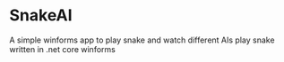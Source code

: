 # SnakeAI
A simple winforms app to play snake and watch different AIs play snake written in .net core winforms
